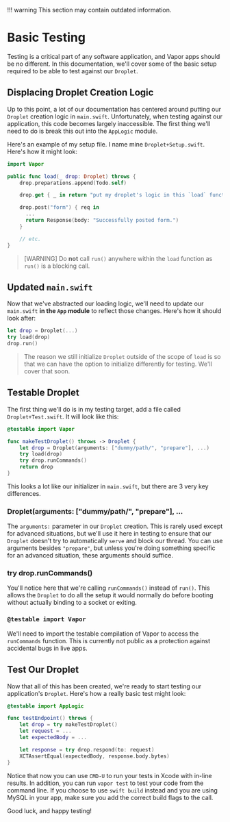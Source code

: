 !!! warning
    This section may contain outdated information.

# Basic Testing

Testing is a critical part of any software application, and Vapor apps should be no different. In this documentation, we'll cover some of the basic setup required to be able to test against our `Droplet`.

## Displacing Droplet Creation Logic

Up to this point, a lot of our documentation has centered around putting our `Droplet` creation logic in `main.swift`. Unfortunately, when testing against our application, this code becomes largely inaccessible. The first thing we'll need to do is break this out into the `AppLogic` module.

Here's an example of my setup file. I name mine `Droplet+Setup.swift`. Here's how it might look:

```swift
import Vapor

public func load(_ drop: Droplet) throws {
    drop.preparations.append(Todo.self)

    drop.get { _ in return "put my droplet's logic in this `load` function" }

    drop.post("form") { req in
      ...
      return Response(body: "Successfully posted form.")
    }

    // etc.
}
```

> [WARNING] Do **not** call `run()` anywhere within the `load` function as `run()` is a blocking call.

## Updated `main.swift`

Now that we've abstracted our loading logic, we'll need to update our `main.swift` **in the `App` module** to reflect those changes. Here's how it should look after:

```swift
let drop = Droplet(...)
try load(drop)
drop.run()
```

> The reason we still initialize `Droplet` outside of the scope of `load` is so that we can have the option to initialize differently for testing. We'll cover that soon.

## Testable Droplet

The first thing we'll do is in my testing target, add a file called `Droplet+Test.swift`. It will look like this:

```swift
@testable import Vapor

func makeTestDroplet() throws -> Droplet {
    let drop = Droplet(arguments: ["dummy/path/", "prepare"], ...)
    try load(drop)
    try drop.runCommands()
    return drop
}
```

This looks a lot like our initializer in `main.swift`, but there are 3 very key differences.

### Droplet(arguments: ["dummy/path/", "prepare"], ...

The `arguments:` parameter in our `Droplet` creation. This is rarely used except for advanced situations, but we'll use it here in testing to ensure that our `Droplet` doesn't try to automatically `serve` and block our thread. You can use arguments besides `"prepare"`, but unless you're doing something specific for an advanced situation, these arguments should suffice.

### try drop.runCommands()

You'll notice here that we're calling `runCommands()` instead of `run()`. This allows the `Droplet` to do all the setup it would normally do before booting without actually binding to a socket or exiting.

### `@testable import Vapor`

We'll need to import the testable compilation of Vapor to access the `runCommands` function. This is currently not public as a protection against accidental bugs in live apps.

## Test Our Droplet

Now that all of this has been created, we're ready to start testing our application's `Droplet`. Here's how a really basic test might look:

```swift
@testable import AppLogic

func testEndpoint() throws {
    let drop = try makeTestDroplet()
    let request = ...
    let expectedBody = ...

    let response = try drop.respond(to: request)
    XCTAssertEqual(expectedBody, response.body.bytes)
}
```

Notice that now you can use `CMD-U` to run your tests in Xcode with in-line results. In addition, you can run `vapor test` to test your code from the command line. If you choose to use `swift build` instead and you are using MySQL in your app, make sure you add the correct build flags to the call. 

Good luck, and happy testing!
